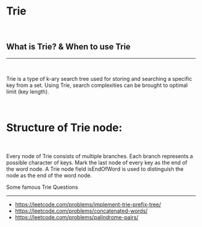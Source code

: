 # Trie

<br>

## What is Trie? & When to use Trie
<hr>
<br>

Trie is a type of k-ary search tree used for storing and searching a specific key from a set. Using Trie, search complexities can be brought to optimal limit (key length). 

<br>

# Structure of Trie node:
<br>

Every node of Trie consists of multiple branches. Each branch represents a possible character of keys. Mark the last node of every key as the end of the word node. A Trie node field isEndOfWord is used to distinguish the node as the end of the word node. 


Some famous Trie Questions
<hr>

- https://leetcode.com/problems/implement-trie-prefix-tree/
- https://leetcode.com/problems/concatenated-words/
- https://leetcode.com/problems/palindrome-pairs/
